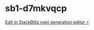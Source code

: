 # sb1-d7mkvqcp

[Edit in StackBlitz next generation editor ⚡️](https://stackblitz.com/~/github.com/Halconx2030/sb1-d7mkvqcp)